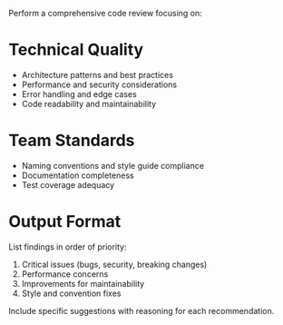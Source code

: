 Perform a comprehensive code review focusing on:

# Technical Quality
- Architecture patterns and best practices
- Performance and security considerations
- Error handling and edge cases
- Code readability and maintainability

# Team Standards
- Naming conventions and style guide compliance
- Documentation completeness
- Test coverage adequacy

# Output Format
List findings in order of priority:
1. Critical issues (bugs, security, breaking changes)
2. Performance concerns
3. Improvements for maintainability
4. Style and convention fixes

Include specific suggestions with reasoning for each recommendation.

